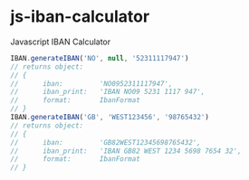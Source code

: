 js-iban-calculator
==================

Javascript IBAN Calculator


```javascript
IBAN.generateIBAN('NO', null, '52311117947')
// returns object:
// {
//      iban:         'NO0952311117947',
//      iban_print:   'IBAN NO09 5231 1117 947',
//      format:       IbanFormat
// }
IBAN.generateIBAN('GB', 'WEST123456', '98765432')
// returns object:
// {
//      iban:         'GB82WEST12345698765432',
//      iban_print:   'IBAN GB82 WEST 1234 5698 7654 32',
//      format:       IbanFormat
// }
```
